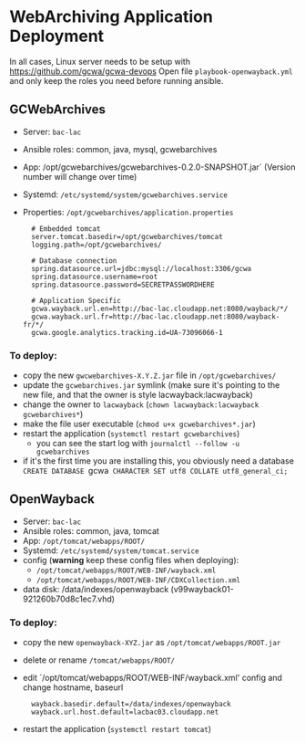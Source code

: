# WebArchiving Application Deployment

In all cases, Linux server needs to be setup with https://github.com/gcwa/gcwa-devops
Open file `playbook-openwayback.yml` and only keep the roles you need before running ansible.

## GCWebArchives 

- Server: `bac-lac`
- Ansible roles: common, java, mysql, gcwebarchives
- App: /opt/gcwebarchives/gcwebarchives-0.2.0-SNAPSHOT.jar`  (Version number will change over time)
- Systemd: `/etc/systemd/system/gcwebarchives.service`
- Properties: `/opt/gcwebarchives/application.properties`

        # Embedded tomcat
        server.tomcat.basedir=/opt/gcwebarchives/tomcat
        logging.path=/opt/gcwebarchives/

        # Database connection
        spring.datasource.url=jdbc:mysql://localhost:3306/gcwa
        spring.datasource.username=root
        spring.datasource.password=SECRETPASSWORDHERE

        # Application Specific
        gcwa.wayback.url.en=http://bac-lac.cloudapp.net:8080/wayback/*/
        gcwa.wayback.url.fr=http://bac-lac.cloudapp.net:8080/wayback-fr/*/
        gcwa.google.analytics.tracking.id=UA-73096066-1


### To deploy:

- copy the new `gwcwebarchives-X.Y.Z.jar` file in `/opt/gcwebarchives/`
- update the `gcwebarchives.jar` symlink (make sure it's pointing to the new file, and that the owner is style lacwayback:lacwayback)
- change the owner to `lacwayback` (`chown lacwayback:lacwayback gcwebarchives*`)
- make the file user executable (`chmod u+x gcwebarchives*.jar`)
- restart the application (`systemctl restart gcwebarchives`)
  - you can see the start log with `journalctl --follow -u gcwebarchives`
- if it's the first time you are installing this, you obviously need a database `CREATE DATABASE `gcwa` CHARACTER SET utf8 COLLATE utf8_general_ci;`

## OpenWayback

- Server: `bac-lac`
- Ansible roles: common, java, tomcat
- App: `/opt/tomcat/webapps/ROOT/`
- Systemd: `/etc/systemd/system/tomcat.service`
- config (**warning** keep these config files when deploying): 
    - `/opt/tomcat/webapps/ROOT/WEB-INF/wayback.xml`
    - `/opt/tomcat/webapps/ROOT/WEB-INF/CDXCollection.xml`
- data disk: /data/indexes/openwayback (v99wayback01-921260b70d8c1ec7.vhd)

### To deploy:

- copy the new `openwayback-XYZ.jar` as `/opt/tomcat/webapps/ROOT.jar`
- delete or rename `/tomcat/webapps/ROOT/`
- edit `/opt/tomcat/webapps/ROOT/WEB-INF/wayback.xml' config and change hostname, baseurl

        wayback.basedir.default=/data/indexes/openwayback
        wayback.url.host.default=lacbac03.cloudapp.net
        
- restart the application (`systemctl restart tomcat`)


